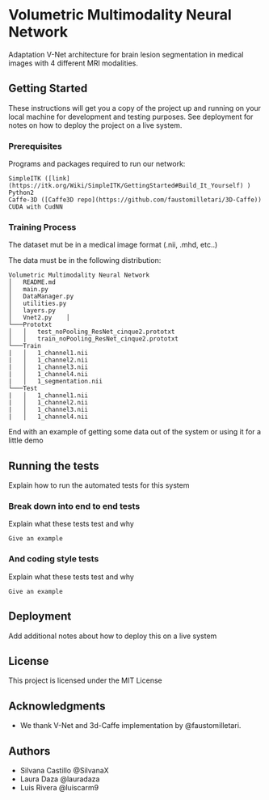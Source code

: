 # Volumetric Multimodality Neural Network

Adaptation V-Net architecture for brain lesion segmentation in medical images with 4 different MRI modalities.

## Getting Started

These instructions will get you a copy of the project up and running on your local machine for development and testing purposes. See deployment for notes on how to deploy the project on a live system.

### Prerequisites

Programs and packages required to run our network:

```
SimpleITK ([link](https://itk.org/Wiki/SimpleITK/GettingStarted#Build_It_Yourself) )
Python2
Caffe-3D ([Caffe3D repo](https://github.com/faustomilletari/3D-Caffe))
CUDA with CudNN
```

### Training Process

The dataset mut be in a medical image format (.nii, .mhd, etc..)

The data must be in the following distribution:


```
Volumetric Multimodality Neural Network
│   README.md
│   main.py  
│   DataManager.py  
│   utilities.py  
│   layers.py
│   Vnet2.py    │
└───Prototxt
│   │   test_noPooling_ResNet_cinque2.prototxt
│   │   train_noPooling_ResNet_cinque2.prototxt
└───Train
|   │   1_channel1.nii
|   │   1_channel2.nii
|   │   1_channel3.nii
|   │   1_channel4.nii
|   │   1_segmentation.nii
└───Test
|   │   1_channel1.nii
|   │   1_channel2.nii
|   │   1_channel3.nii
|   │   1_channel4.nii
```



End with an example of getting some data out of the system or using it for a little demo

## Running the tests

Explain how to run the automated tests for this system

### Break down into end to end tests

Explain what these tests test and why

```
Give an example
```

### And coding style tests

Explain what these tests test and why

```
Give an example
```

## Deployment

Add additional notes about how to deploy this on a live system


## License

This project is licensed under the MIT License 

## Acknowledgments

* We thank V-Net and 3d-Caffe implementation by @faustomilletari. 

## Authors
* Silvana Castillo @SilvanaX
* Laura Daza @lauradaza
* Luis Rivera @luiscarm9
